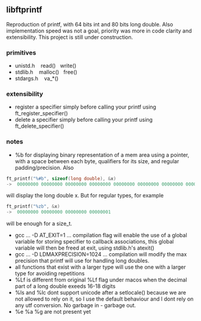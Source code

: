 ## libftprintf
Reproduction of printf, with 64 bits int and 80 bits long double. Also implementation speed was not a goal, priority was more in code clarity and extensibility. This project is still under construction.

### primitives
* unistd.h&nbsp;&nbsp;&nbsp;&nbsp;read()&nbsp;&nbsp;&nbsp;write()
* stdlib.h&nbsp;&nbsp;&nbsp;&nbsp;malloc()&nbsp;&nbsp;&nbsp;free()
* stdargs.h&nbsp;&nbsp;&nbsp;&nbsp;va_*()

### extensibility
* register a specifier simply before calling your printf using ft_register_specifier()
* delete a specifier simply before calling your printf using ft_delete_specifier()

### notes
* %b for displaying binary representation of a mem area using a pointer, with a space between each byte, qualifiers for its size, and regular padding/precision. Also 
```c
ft_printf("%#b", sizeof(long double), &x)
->  00000000 00000000 00000000 00000000 00000000 00000000 00000000 00000000 00000000 00000001 00000000 00000000 00000000 00000000 00000000
```
will display the long double x. But for regular types, for example 
```c
ft_printf("%zb", &x)
->  00000000 00000000 00000000 00000001
```
will be enough for a size_t.

* gcc ... -D AT_EXIT=1 ... compilation flag will enable the use of a global variable for storing specifier to callback associations, this global variable will then be freed at exit, using stdlib.h's atexit()
* gcc ... -D LDMAXPRECISION=1024 ... compilation will modify the max precision that printf will use for handling long doubles.
* all functions that exist with a larger type will use the one with a larger type for avoiding repetitions 
* %Lf&nbsp;is different from original %Lf flag under macos when the decimal part of a long double exeeds 16-18 digits
* %ls and %lc dont support unicode after a setlocale() because we are not allowed to rely on it, so I use the default behaviour and I dont rely on any utf conversion. No garbage in - garbage out.
* %e %a %g are not present yet
